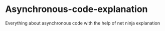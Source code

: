 # Asynchronous-code-explanation
Everything about asynchronous code with the help of net ninja explanation
